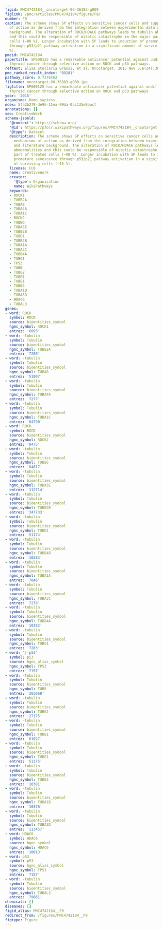 ```yaml
---
figid: PMC4742184__oncotarget-06-36383-g009
figlink: /pmc/articles/PMC4742184/figure/F9/
number: F9
caption: The scheme shows SP effects on sensitive cancer cells and supposed mechanisms
  of action as derived from the integration between experimental data and literature
  background. The alteration of ROCK/HDAC6 pathways leads to tubulin abnormalities
  and this could be responsible of mitotic catastrophe in the major part of treated
  cells (∼80 %). Longer incubation with SP leads to induction of premature senescence
  through p53/p21 pathway activation in a significant amount of surviving cells (∼15
  %).
pmcid: PMC4742184
papertitle: SP600125 has a remarkable anticancer potential against undifferentiated
  thyroid cancer through selective action on ROCK and p53 pathways.
reftext: Elisa Stellaria Grassi, et al. Oncotarget. 2015 Nov 3;6(34):36383-36399.
pmc_ranked_result_index: '89281'
pathway_score: 0.7376462
filename: oncotarget-06-36383-g009.jpg
figtitle: SP600125 has a remarkable anticancer potential against undifferentiated
  thyroid cancer through selective action on ROCK and p53 pathways
year: '2015'
organisms: Homo sapiens
ndex: 5fa2b278-de96-11ea-99da-0ac135e8bacf
annotations: []
seo: CreativeWork
schema-jsonld:
  '@context': https://schema.org/
  '@id': https://pfocr.wikipathways.org/figures/PMC4742184__oncotarget-06-36383-g009.html
  '@type': Dataset
  description: The scheme shows SP effects on sensitive cancer cells and supposed
    mechanisms of action as derived from the integration between experimental data
    and literature background. The alteration of ROCK/HDAC6 pathways leads to tubulin
    abnormalities and this could be responsible of mitotic catastrophe in the major
    part of treated cells (∼80 %). Longer incubation with SP leads to induction of
    premature senescence through p53/p21 pathway activation in a significant amount
    of surviving cells (∼15 %).
  license: CC0
  name: CreativeWork
  creator:
    '@type': Organization
    name: WikiPathways
  keywords:
  - ROCK1
  - TUBB2A
  - TUBA8
  - TUBA4A
  - TUBA1C
  - ROCK2
  - TUBB6
  - TUBA3E
  - TUBB2B
  - TUBD1
  - TUBB4B
  - TUBA1A
  - TUBA3C
  - TUBB4A
  - TUBG1
  - TP53
  - TUBB
  - TUBG2
  - TUBB1
  - TUBE1
  - TUBB3
  - TUBA1B
  - TUBA3D
  - HDAC6
  - TUBAL3
genes:
- word: ROCK
  symbol: ROCK
  source: bioentities_symbol
  hgnc_symbol: ROCK1
  entrez: '6093'
- word: -tubulin
  symbol: Tubulin
  source: bioentities_symbol
  hgnc_symbol: TUBB2A
  entrez: '7280'
- word: -tubulin
  symbol: Tubulin
  source: bioentities_symbol
  hgnc_symbol: TUBA8
  entrez: '51807'
- word: -tubulin
  symbol: Tubulin
  source: bioentities_symbol
  hgnc_symbol: TUBA4A
  entrez: '7277'
- word: -tubulin
  symbol: Tubulin
  source: bioentities_symbol
  hgnc_symbol: TUBA1C
  entrez: '84790'
- word: ROCK
  symbol: ROCK
  source: bioentities_symbol
  hgnc_symbol: ROCK2
  entrez: '9475'
- word: -tubulin
  symbol: Tubulin
  source: bioentities_symbol
  hgnc_symbol: TUBB6
  entrez: '84617'
- word: -tubulin
  symbol: Tubulin
  source: bioentities_symbol
  hgnc_symbol: TUBA3E
  entrez: '112714'
- word: -tubulin
  symbol: Tubulin
  source: bioentities_symbol
  hgnc_symbol: TUBB2B
  entrez: '347733'
- word: -tubulin
  symbol: Tubulin
  source: bioentities_symbol
  hgnc_symbol: TUBD1
  entrez: '51174'
- word: -tubulin
  symbol: Tubulin
  source: bioentities_symbol
  hgnc_symbol: TUBB4B
  entrez: '10383'
- word: -tubulin
  symbol: Tubulin
  source: bioentities_symbol
  hgnc_symbol: TUBA1A
  entrez: '7846'
- word: -tubulin
  symbol: Tubulin
  source: bioentities_symbol
  hgnc_symbol: TUBA3C
  entrez: '7278'
- word: -tubulin
  symbol: Tubulin
  source: bioentities_symbol
  hgnc_symbol: TUBB4A
  entrez: '10382'
- word: -tubulin
  symbol: Tubulin
  source: bioentities_symbol
  hgnc_symbol: TUBG1
  entrez: '7283'
- word: '|-p53'
  symbol: p53
  source: hgnc_alias_symbol
  hgnc_symbol: TP53
  entrez: '7157'
- word: -tubulin
  symbol: Tubulin
  source: bioentities_symbol
  hgnc_symbol: TUBB
  entrez: '203068'
- word: -tubulin
  symbol: Tubulin
  source: bioentities_symbol
  hgnc_symbol: TUBG2
  entrez: '27175'
- word: -tubulin
  symbol: Tubulin
  source: bioentities_symbol
  hgnc_symbol: TUBB1
  entrez: '81027'
- word: -tubulin
  symbol: Tubulin
  source: bioentities_symbol
  hgnc_symbol: TUBE1
  entrez: '51175'
- word: -tubulin
  symbol: Tubulin
  source: bioentities_symbol
  hgnc_symbol: TUBB3
  entrez: '10381'
- word: -tubulin
  symbol: Tubulin
  source: bioentities_symbol
  hgnc_symbol: TUBA1B
  entrez: '10376'
- word: -tubulin
  symbol: Tubulin
  source: bioentities_symbol
  hgnc_symbol: TUBA3D
  entrez: '113457'
- word: HDAC6
  symbol: HDAC6
  source: hgnc_symbol
  hgnc_symbol: HDAC6
  entrez: '10013'
- word: p53
  symbol: p53
  source: hgnc_alias_symbol
  hgnc_symbol: TP53
  entrez: '7157'
- word: -tubulin
  symbol: Tubulin
  source: bioentities_symbol
  hgnc_symbol: TUBAL3
  entrez: '79861'
chemicals: []
diseases: []
figid_alias: PMC4742184__F9
redirect_from: /figures/PMC4742184__F9
figtype: Figure
---
```

